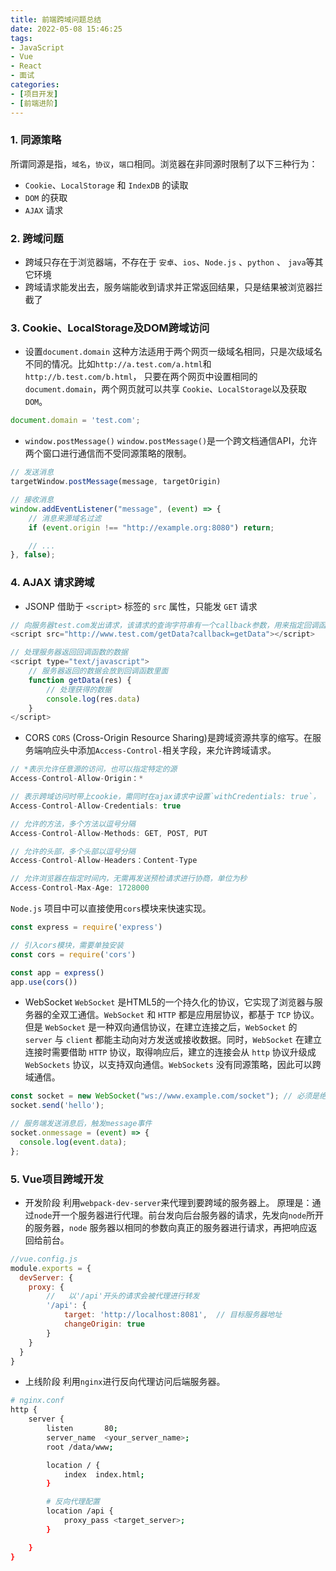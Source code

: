 ```yaml
---
title: 前端跨域问题总结
date: 2022-05-08 15:46:25
tags:
- JavaScript
- Vue
- React
- 面试
categories:
- [项目开发]
- [前端进阶]
---
```


### 1. 同源策略
所谓同源是指，`域名`，`协议`，`端口`相同。浏览器在非同源时限制了以下三种行为：
- `Cookie`、`LocalStorage` 和 `IndexDB` 的读取
- `DOM` 的获取
- `AJAX` 请求

### 2. 跨域问题
-  跨域只存在于浏览器端，不存在于 `安卓`、`ios`、`Node.js` 、`python` 、 `java`等其它环境
- 跨域请求能发出去，服务端能收到请求并正常返回结果，只是结果被浏览器拦截了

### 3. Cookie、LocalStorage及DOM跨域访问
- 设置`document.domain`
这种方法适用于两个网页一级域名相同，只是次级域名不同的情况。比如`http://a.test.com/a.html`和`http://b.test.com/b.html`，
只要在两个网页中设置相同的`document.domain`，两个网页就可以共享 `Cookie`、`LocalStorage`以及获取`DOM`。
```js
document.domain = 'test.com';
```
- `window.postMessage()`
`window.postMessage()`是一个跨文档通信API，允许两个窗口进行通信而不受同源策略的限制。
```js
// 发送消息
targetWindow.postMessage(message, targetOrigin)

// 接收消息
window.addEventListener("message", (event) => {
    // 消息来源域名过滤
    if (event.origin !== "http://example.org:8080") return;

    // ...
}, false);
```
### 4. AJAX 请求跨域
- JSONP
借助于 `<script>` 标签的 `src` 属性，只能发 `GET` 请求
```js
// 向服务器test.com发出请求，该请求的查询字符串有一个callback参数，用来指定回调函数
<script src="http://www.test.com/getData?callback=getData"></script>

// 处理服务器返回回调函数的数据
<script type="text/javascript">
    // 服务器返回的数据会放到回调函数里面
    function getData(res) {
        // 处理获得的数据
        console.log(res.data)
    }
</script>
```

- CORS
`CORS` (Cross-Origin Resource Sharing)是跨域资源共享的缩写。在服务端响应头中添加`Access-Control-`相关字段，来允许跨域请求。
```js
// *表示允许任意源的访问，也可以指定特定的源
Access-Control-Allow-Origin：*  

// 表示跨域访问时带上cookie，需同时在ajax请求中设置`withCredentials: true`，
Access-Control-Allow-Credentials: true

// 允许的方法，多个方法以逗号分隔
Access-Control-Allow-Methods: GET, POST, PUT

// 允许的头部，多个头部以逗号分隔
Access-Control-Allow-Headers：Content-Type

// 允许浏览器在指定时间内，无需再发送预检请求进行协商，单位为秒
Access-Control-Max-Age: 1728000
```
`Node.js` 项目中可以直接使用`cors`模块来快速实现。
```js
const express = require('express')

// 引入cors模块，需要单独安装
const cors = require('cors')

const app = express()
app.use(cors())
```

- WebSocket 
`WebSocket` 是HTML5的一个持久化的协议，它实现了浏览器与服务器的全双工通信。`WebSocket` 和 `HTTP` 都是应用层协议，都基于 `TCP` 协议。但是 `WebSocket` 是一种双向通信协议，在建立连接之后，`WebSocket` 的 `server` 与 `client` 都能主动向对方发送或接收数据。同时，`WebSocket` 在建立连接时需要借助 `HTTP` 协议，取得响应后，建立的连接会从 `http` 协议升级成 `WebSockets` 协议，以支持双向通信。`WebSockets` 没有同源策略，因此可以跨域通信。
```js
const socket = new WebSocket("ws://www.example.com/socket"); // 必须是绝对路径
socket.send('hello');

// 服务端发送消息后，触发message事件
socket.onmessage = (event) => {
  console.log(event.data);
};
```

### 5. Vue项目跨域开发
- 开发阶段
利用`webpack-dev-server`来代理到要跨域的服务器上。
原理是：通过`node`开一个服务器进行代理。前台发向后台服务器的请求，先发向`node`所开的服务器，`node` 服务器以相同的参数向真正的服务器进行请求，再把响应返回给前台。
```js
//vue.config.js
module.exports = {
  devServer: {
    proxy: {
        //   以'/api'开头的请求会被代理进行转发
        '/api': {  
            target: 'http://localhost:8081',  // 目标服务器地址   
            changeOrigin: true                     
        }
    }
  }
}
```
- 上线阶段
利用`nginx`进行反向代理访问后端服务器。
```bash
# nginx.conf
http {
    server {
        listen       80;
        server_name  <your_server_name>;
        root /data/www;          

        location / {
            index  index.html; 
        }

        # 反向代理配置
        location /api {  
            proxy_pass <target_server>;
        }

    }
}
```